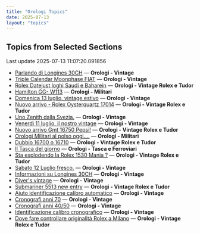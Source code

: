 ```yaml
---
title: "Orologi Topics"
date: 2025-07-13
layout: "topics"
---
```


## Topics from Selected Sections

Last update 2025-07-13 11:07:20.091856

- [Parlando di Longines 30CH](https://orologi.forumfree.it/?t=78556132) — **Orologi - Vintage**
- [Triple Calendar Moonphase FIAT](https://orologi.forumfree.it/?t=80484750) — **Orologi - Vintage**
- [Rolex Datejust loghi Saudi e Baharein](https://orologi.forumfree.it/?t=80757376) — **Orologi - Vintage Rolex e Tudor**
- [Hamilton GG- W113](https://orologi.forumfree.it/?t=80759166) — **Orologi - Militari**
- [Domenica 13 luglio, vintage estivo](https://orologi.forumfree.it/?t=80758973) — **Orologi - Vintage**
- [Nuovo arrivo - Rolex Oysterquartz 17014](https://orologi.forumfree.it/?t=80756069) — **Orologi - Vintage Rolex e Tudor**
- [Uno Zenith dalla Svezia.](https://orologi.forumfree.it/?t=80754241) — **Orologi - Vintage**
- [Venerdì 11 luglio, il nostro vintage](https://orologi.forumfree.it/?t=80757324) — **Orologi - Vintage**
- [Nuovo arrivo Gmt 16750 Pepsi!](https://orologi.forumfree.it/?t=80750096) — **Orologi - Vintage Rolex e Tudor**
- [Orologi Militari al polso oggi….](https://orologi.forumfree.it/?t=80440118) — **Orologi - Militari**
- [Dubbio 16700 o 16710](https://orologi.forumfree.it/?t=80758360) — **Orologi - Vintage Rolex e Tudor**
- [Il Tasca del giorno](https://orologi.forumfree.it/?t=80702163) — **Orologi - Tasca e Ferroviari**
- [Sta esplodendo la Rolex 1530 Mania ?](https://orologi.forumfree.it/?t=80757728) — **Orologi - Vintage Rolex e Tudor**
- [Sabato 12 Luglio fresco.](https://orologi.forumfree.it/?t=80758074) — **Orologi - Vintage**
- [Informazioni su Longines 30CH](https://orologi.forumfree.it/?t=80104160) — **Orologi - Vintage**
- [Diver's vintage](https://orologi.forumfree.it/?t=71608461) — **Orologi - Vintage**
- [Submariner 5513 new entry](https://orologi.forumfree.it/?t=80758006) — **Orologi - Vintage Rolex e Tudor**
- [Aiuto identificazione calibro automatico](https://orologi.forumfree.it/?t=80758610) — **Orologi - Vintage**
- [Cronografi anni 70](https://orologi.forumfree.it/?t=78312852) — **Orologi - Vintage**
- [Cronografi anni 40/50](https://orologi.forumfree.it/?t=80740948) — **Orologi - Vintage**
- [Identificazione calibro cronografico](https://orologi.forumfree.it/?t=80756699) — **Orologi - Vintage**
- [Dove fare controllare originalità Rolex a Milano](https://orologi.forumfree.it/?t=80758663) — **Orologi - Vintage Rolex e Tudor**
